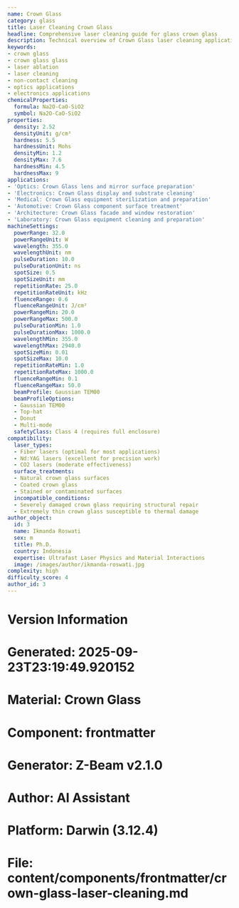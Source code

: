 ```yaml
---
name: Crown Glass
category: glass
title: Laser Cleaning Crown Glass
headline: Comprehensive laser cleaning guide for glass crown glass
description: Technical overview of Crown Glass laser cleaning applications and parameters
keywords:
- crown glass
- crown glass glass
- laser ablation
- laser cleaning
- non-contact cleaning
- optics applications
- electronics applications
chemicalProperties:
  formula: Na2O-CaO-SiO2
  symbol: Na2O-CaO-SiO2
properties:
  density: 2.52
  densityUnit: g/cm³
  hardness: 5.5
  hardnessUnit: Mohs
  densityMin: 1.2
  densityMax: 7.6
  hardnessMin: 4.5
  hardnessMax: 9
applications:
- 'Optics: Crown Glass lens and mirror surface preparation'
- 'Electronics: Crown Glass display and substrate cleaning'
- 'Medical: Crown Glass equipment sterilization and preparation'
- 'Automotive: Crown Glass component surface treatment'
- 'Architecture: Crown Glass facade and window restoration'
- 'Laboratory: Crown Glass equipment cleaning and preparation'
machineSettings:
  powerRange: 32.0
  powerRangeUnit: W
  wavelength: 355.0
  wavelengthUnit: nm
  pulseDuration: 10.0
  pulseDurationUnit: ns
  spotSize: 0.5
  spotSizeUnit: mm
  repetitionRate: 25.0
  repetitionRateUnit: kHz
  fluenceRange: 0.6
  fluenceRangeUnit: J/cm²
  powerRangeMin: 20.0
  powerRangeMax: 500.0
  pulseDurationMin: 1.0
  pulseDurationMax: 1000.0
  wavelengthMin: 355.0
  wavelengthMax: 2940.0
  spotSizeMin: 0.01
  spotSizeMax: 10.0
  repetitionRateMin: 1.0
  repetitionRateMax: 1000.0
  fluenceRangeMin: 0.1
  fluenceRangeMax: 50.0
  beamProfile: Gaussian TEM00
  beamProfileOptions:
  - Gaussian TEM00
  - Top-hat
  - Donut
  - Multi-mode
  safetyClass: Class 4 (requires full enclosure)
compatibility:
  laser_types:
  - Fiber lasers (optimal for most applications)
  - Nd:YAG lasers (excellent for precision work)
  - CO2 lasers (moderate effectiveness)
  surface_treatments:
  - Natural crown glass surfaces
  - Coated crown glass
  - Stained or contaminated surfaces
  incompatible_conditions:
  - Severely damaged crown glass requiring structural repair
  - Extremely thin crown glass susceptible to thermal damage
author_object:
  id: 3
  name: Ikmanda Roswati
  sex: m
  title: Ph.D.
  country: Indonesia
  expertise: Ultrafast Laser Physics and Material Interactions
  image: /images/author/ikmanda-roswati.jpg
complexity: high
difficulty_score: 4
author_id: 3
---
```



# Version Information
# Generated: 2025-09-23T23:19:49.920152
# Material: Crown Glass
# Component: frontmatter
# Generator: Z-Beam v2.1.0
# Author: AI Assistant
# Platform: Darwin (3.12.4)
# File: content/components/frontmatter/crown-glass-laser-cleaning.md